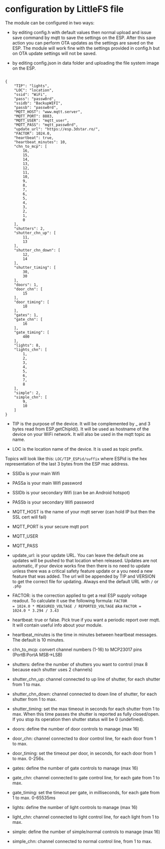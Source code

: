 # configuration by LittleFS file

The module can be configured in two ways:

- by editing config.h with default values then normal upload and issue save command by mqtt to save the settings on the ESP. After this save action you can perform OTA updates as the settings are saved on the ESP. The module will work fine with the settings provided in config.h but on OTA update settings will not be saved.

- by editing config.json in data folder and uploading the file system image on the ESP.


<code>
{
    "TIP": "lights",
    "LOC": "location",
    "ssid": "WiFi",
    "pass": "passw0rd",
    "ssidb": "BackupWIFI",
    "passb": "passw0rd",
    "MQTT_HOST": "www.mqtt.server",
    "MQTT_PORT": 8883,
    "MQTT_USER": "mqtt_user",
    "MQTT_PASS": "mqtt_passw0rd",
    "update_url": "https://esp.3dstar.ro/",
    "FACTOR": 1024.0,
    "heartbeat": true,
    "heartbeat_minutes": 10,
    "chn_to_mcp": [
        16,
        15,
        14,
        13,
        12,
        11,
        10,
        9,
        8,
        7,
        6,
        5,
        4,
        3,
        2,
        1,
        0
    ],
    "shutters": 2,
    "shutter_chn_up": [
        11,
        13
    ],
    "shutter_chn_down": [
        12,
        14
    ],
    "shutter_timing": [
        30,
        30
    ],
    "doors": 1,
    "door_chn": [
        15
    ],
    "door_timing": [
        10
    ],
    "gates": 1,
    "gate_chn": [
        16
    ],
    "gate_timing": [
        400
    ],
    "lights": 8,
    "lights_chn": [
        1,
        2,
        3,
        4,
        5,
        6,
        7,
        8
    ],
    "simple": 2,
    "simple_chn": [
        9,
        10
    ]
}
</code>


- TIP is the purpose of the device. It will be complemented by _ and 3 bytes read from ESP.getChipId(). It will be used as hostname of the device on your WiFi network. It will also be used in the mqtt topic as name.

- LOC is the location name of the device. It is used as topic prefix.

Topics will look like this: <code>LOC/TIP_ESPid/suffix</code> where ESPid is the hex representation of the last 3 bytes from the ESP mac address.

- SSIDa is your main Wifi
- PASSa is your main Wifi password
- SSIDb is your secondary Wifi (can be an Android hotspot)
- PASSb is your secondary Wifi password

- MQTT_HOST is the name of your mqtt server (can hold IP but then the SSL cert will fail)
- MQTT_PORT is your secure mqtt port
- MQTT_USER
- MQTT_PASS

- update_url: is your update URL. You can leave the default one as updates will be pushed to that location when released. Updates are not automatic, if your device works fine then there is no need to update unless there was a critical safety feature update or a you need a new feature that was added. The url will be appended by TIP and VERSION to get the correct file for updating. Always end the default URL with <code>/</code> or <code>.php</code>

- FACTOR: is the correction applied to get a real ESP supply voltage readout. To calculate it use the following formula: <code>FACTOR = 1024.0 * MEASURED_VOLTAGE / REPORTED_VOLTAGE</code> aka <code>FACTOR = 1024.0 * 3.294 / 3.43</code>

- heartbeat: true or false. Pick true if you want a periodic report over mqtt. It will contain useful info about your module.

- heartbeat_minutes is the time in minutes between heartbeat messages. The default is 10 minutes.

- chn_to_mcp: convert channel numbers (1-16) to MCP23017 pins (PortB:PortA MSB->LSB)

- shutters: define the number of shutters you want to control (max 8 because each shutter uses 2 channels)
- shutter_chn_up: channel connected to up line of shutter, for each shutter from 1 to max.
- shutter_chn_down: channel connected to down line of shutter, for each shutter from 1 to max.
- shutter_timing: set the max timeout in seconds for each shutter from 1 to max. When this time passes the shutter is reported as fully closed/open. If you stop its operation then shutter status will be 0 (undefined).

- doors: define the number of door controls to manage (max 16)
- door_chn: channel connected to door control line, for each door from 1 to max.
- door_timing: set the timeout per door, in seconds, for each door from 1 to max. 0-256s.

- gates: define the number of gate controls to manage (max 16)
- gate_chn: channel connected to gate control line, for each gate from 1 to max.
- gate_timing: set the timeout per gate, in milliseconds, for each gate from 1 to max. 0-65535ms

- lights: define the number of light controls to manage (max 16)
- light_chn: channel connected to light control line, for each light from 1 to max.

- simple: define the number of simple/normal controls to manage (max 16)
- simple_chn: channel connected to normal control line, from 1 to max.